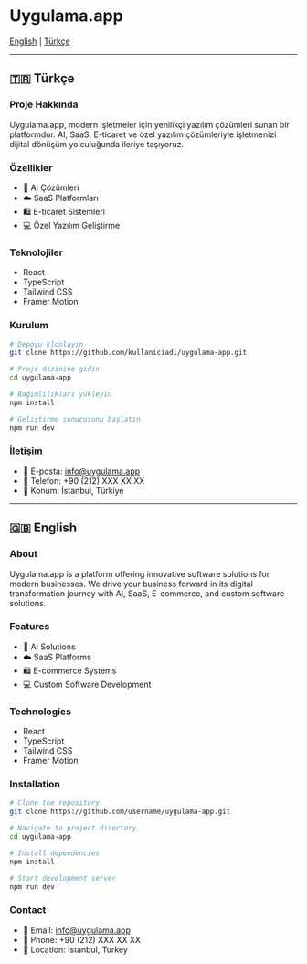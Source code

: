 # Uygulama.app

[English](#english) | [Türkçe](#turkish)

---

<div id="turkish">

## 🇹🇷 Türkçe

### Proje Hakkında
Uygulama.app, modern işletmeler için yenilikçi yazılım çözümleri sunan bir platformdur. AI, SaaS, E-ticaret ve özel yazılım çözümleriyle işletmenizi dijital dönüşüm yolculuğunda ileriye taşıyoruz.

### Özellikler
- 🤖 AI Çözümleri
- ☁️ SaaS Platformları
- 🛍️ E-ticaret Sistemleri
- 💻 Özel Yazılım Geliştirme

### Teknolojiler
- React
- TypeScript
- Tailwind CSS
- Framer Motion

### Kurulum
```bash
# Depoyu klonlayın
git clone https://github.com/kullaniciadi/uygulama-app.git

# Proje dizinine gidin
cd uygulama-app

# Bağımlılıkları yükleyin
npm install

# Geliştirme sunucusunu başlatın
npm run dev
```

### İletişim
- 📧 E-posta: info@uygulama.app
- 📱 Telefon: +90 (212) XXX XX XX
- 📍 Konum: İstanbul, Türkiye

</div>

---

<div id="english">

## 🇬🇧 English

### About
Uygulama.app is a platform offering innovative software solutions for modern businesses. We drive your business forward in its digital transformation journey with AI, SaaS, E-commerce, and custom software solutions.

### Features
- 🤖 AI Solutions
- ☁️ SaaS Platforms
- 🛍️ E-commerce Systems
- 💻 Custom Software Development

### Technologies
- React
- TypeScript
- Tailwind CSS
- Framer Motion

### Installation
```bash
# Clone the repository
git clone https://github.com/username/uygulama-app.git

# Navigate to project directory
cd uygulama-app

# Install dependencies
npm install

# Start development server
npm run dev
```

### Contact
- 📧 Email: info@uygulama.app
- 📱 Phone: +90 (212) XXX XX XX
- 📍 Location: Istanbul, Turkey

</div>
